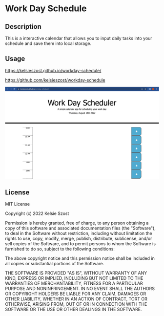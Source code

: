 # Work Day Schedule

## Description
This is a interactive calendar that allows you to input daily tasks into your schedule and save them into local storage.

## Usage

https://kelsieszost.github.io/workday-schedule/ 

https://github.com/kelsieszost/workday-schedule 

![Screenshot](assets/Images/Screen%20Shot%202022-08-18%20at%2010.49.56%20PM.png)


## License
MIT License

Copyright (c) 2022 Kelsie Szost

Permission is hereby granted, free of charge, to any person obtaining a copy of this software and associated documentation files (the "Software"), to deal in the Software without restriction, including without limitation the rights to use, copy, modify, merge, publish, distribute, sublicense, and/or sell copies of the Software, and to permit persons to whom the Software is furnished to do so, subject to the following conditions:

The above copyright notice and this permission notice shall be included in all copies or substantial portions of the Software.

THE SOFTWARE IS PROVIDED "AS IS", WITHOUT WARRANTY OF ANY KIND, EXPRESS OR IMPLIED, INCLUDING BUT NOT LIMITED TO THE WARRANTIES OF MERCHANTABILITY, FITNESS FOR A PARTICULAR PURPOSE AND NONINFRINGEMENT. IN NO EVENT SHALL THE AUTHORS OR COPYRIGHT HOLDERS BE LIABLE FOR ANY CLAIM, DAMAGES OR OTHER LIABILITY, WHETHER IN AN ACTION OF CONTRACT, TORT OR OTHERWISE, ARISING FROM, OUT OF OR IN CONNECTION WITH THE SOFTWARE OR THE USE OR OTHER DEALINGS IN THE SOFTWARE.

